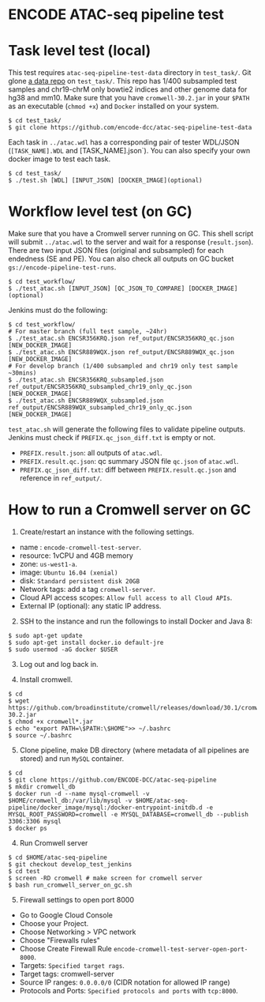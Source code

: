 ENCODE ATAC-seq pipeline test
===================================================

# Task level test (local)

This test requires `atac-seq-pipeline-test-data` directory in `test_task/`. Git glone [a data repo](https://github.com/leepc12/atac-seq-pipeline-test-data) on `test_task/`. This repo has 1/400 subsampled test samples and chr19-chrM only bowtie2 indices and other genome data for hg38 and mm10. Make sure that you have `cromwell-30.2.jar` in your `$PATH` as an executable (`chmod +x`) and `Docker` installed on your system.
```
$ cd test_task/
$ git clone https://github.com/encode-dcc/atac-seq-pipeline-test-data
```

Each task in `../atac.wdl` has a corresponding pair of tester WDL/JSON (`[TASK_NAME].WDL` and [TASK_NAME].json`). You can also specify your own docker image to test each task.
```
$ cd test_task/
$ ./test.sh [WDL] [INPUT_JSON] [DOCKER_IMAGE](optional)
```

# Workflow level test (on GC)

Make sure that you have a Cromwell server running on GC. This shell script will submit `../atac.wdl` to the server and wait for a response (`result.json`). There are two input JSON files (original and subsampled) for each endedness (SE and PE). You can also check all outputs on GC bucket `gs://encode-pipeline-test-runs`.
```
$ cd test_workflow/
$ ./test_atac.sh [INPUT_JSON] [QC_JSON_TO_COMPARE] [DOCKER_IMAGE](optional)
```

Jenkins must do the following:
```
$ cd test_workflow/
# For master branch (full test sample, ~24hr)
$ ./test_atac.sh ENCSR356KRQ.json ref_output/ENCSR356KRQ_qc.json [NEW_DOCKER_IMAGE]
$ ./test_atac.sh ENCSR889WQX.json ref_output/ENCSR889WQX_qc.json [NEW_DOCKER_IMAGE]
# For develop branch (1/400 subsampled and chr19 only test sample ~30mins)
$ ./test_atac.sh ENCSR356KRQ_subsampled.json ref_output/ENCSR356KRQ_subsampled_chr19_only_qc.json [NEW_DOCKER_IMAGE]
$ ./test_atac.sh ENCSR889WQX_subsampled.json ref_output/ENCSR889WQX_subsampled_chr19_only_qc.json [NEW_DOCKER_IMAGE]
```

`test_atac.sh` will generate the following files to validate pipeline outputs. Jenkins must check if `PREFIX.qc_json_diff.txt` is empty or not.
* `PREFIX.result.json`: all outputs of `atac.wdl`.
* `PREFIX.result.qc.json`: qc summary JSON file `qc.json` of `atac.wdl`.
* `PREFIX.qc_json_diff.txt`: diff between `PREFIX.result.qc.json` and reference in `ref_output/`.

# How to run a Cromwell server on GC

1) Create/restart an instance with the following settings.
* name : `encode-cromwell-test-server`. 
* resource: 1vCPU and 4GB memory
* zone: `us-west1-a`.
* image: `Ubuntu 16.04 (xenial)`
* disk: `Standard persistent disk 20GB`
* Network tags: add a tag `cromwell-server`.
* Cloud API access scopes: `Allow full access to all Cloud APIs`.
* External IP (optional): any static IP address.

2) SSH to the instance and run the followings to install Docker and Java 8:
```
$ sudo apt-get update
$ sudo apt-get install docker.io default-jre
$ sudo usermod -aG docker $USER
```

3) Log out and log back in.

4) Install cromwell.
```
$ cd
$ wget https://github.com/broadinstitute/cromwell/releases/download/30.1/cromwell-30.2.jar
$ chmod +x cromwell*.jar
$ echo "export PATH=\$PATH:\$HOME">> ~/.bashrc
$ source ~/.bashrc
```

5) Clone pipeline, make DB directory (where metadata of all pipelines are stored) and run `MySQL` container.
```
$ cd
$ git clone https://github.com/ENCODE-DCC/atac-seq-pipeline
$ mkdir cromwell_db
$ docker run -d --name mysql-cromwell -v $HOME/cromwell_db:/var/lib/mysql -v $HOME/atac-seq-pipeline/docker_image/mysql:/docker-entrypoint-initdb.d -e MYSQL_ROOT_PASSWORD=cromwell -e MYSQL_DATABASE=cromwell_db --publish 3306:3306 mysql
$ docker ps
```

4) Run Cromwell server
```
$ cd $HOME/atac-seq-pipeline
$ git checkout develop_test_jenkins
$ cd test
$ screen -RD cromwell # make screen for cromwell server
$ bash run_cromwell_server_on_gc.sh
```

5) Firewall settings to open port 8000
* Go to Google Cloud Console
* Choose your Project.
* Choose Networking > VPC network
* Choose "Firewalls rules"
* Choose Create Firewall Rule `encode-cromwell-test-server-open-port-8000`.
* Targets: `Specified target rags`.
* Target tags: cromwell-server
* Source IP ranges: `0.0.0.0/0` (CIDR notation for allowed IP range)
* Protocols and Ports: `Specified protocols and ports` with `tcp:8000`.
